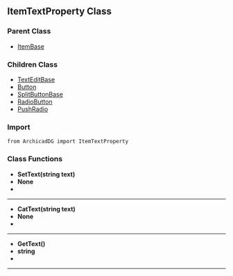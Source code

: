 ## ItemTextProperty Class

### Parent Class
* [ItemBase](ItemBase.md)

### Children Class
* [TextEditBase](../m_edit_control/TextEditBase.md)
* [Button](../m_button/Button.md)
* [SplitButtonBase](../m_button/SplitButtonBase.md)
* [RadioButton](../m_radio_item/RadioButton.md)
* [PushRadio](../m_radio_item/PushRadio.md)

### Import
```
from ArchicadDG import ItemTextProperty
``` 

### Class Functions

* **SetText(string text)**
* **None**
* 
-----

* **CatText(string text)**
* **None**
* 
-----

* **GetText()**
* **string**
* 
-----
